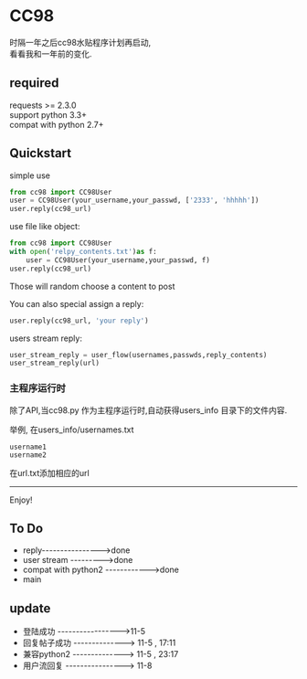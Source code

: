CC98
=================

时隔一年之后cc98水贴程序计划再启动,  
看看我和一年前的变化.



required
-------------

requests >= 2.3.0  
support python 3.3+  
compat with python 2.7+


Quickstart
--------------------

simple use  
```python
from cc98 import CC98User
user = CC98User(your_username,your_passwd, ['2333', 'hhhhh'])
user.reply(cc98_url)
```

use file like object:  

```python
from cc98 import CC98User
with open('relpy_contents.txt')as f:
    user = CC98User(your_username,your_passwd, f)
user.reply(cc98_url)
```

Those will random choose a content to post

You can also special assign a reply:    
```python
user.reply(cc98_url, 'your reply')
```

users stream reply:  
```python
user_stream_reply = user_flow(usernames,passwds,reply_contents)
user_stream_reply(url)
```

### 主程序运行时 ###
除了API,当cc98.py 作为主程序运行时,自动获得users_info 目录下的文件内容.

举例, 在users_info/usernames.txt  
```
username1
username2
```

在url.txt添加相应的url  

* * *

Enjoy!  

To Do
------------
- reply---------------->done
- user stream --------->done
- compat with python2  ------------>done
- main

update
-----------
- 登陆成功 ----------------->11-5
- 回复帖子成功 --------------> 11-5 , 17:11
- 兼容python2 --------------> 11-5 , 23:17
- 用户流回复 ----------------> 11-8

